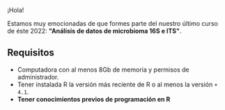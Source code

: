 ¡Hola!

Estamos muy emocionadas de que formes parte del nuestro último curso de éste 2022: **"Análisis de datos de microbioma 16S e ITS"**. 

## Requisitos

+ Computadora con al menos 8Gb de memoria y permisos de administrador.
+ Tener instalada R la versión más reciente de R o al menos la versión `+ 4.1`.
+ **Tener conocimientos previos de programación en R**

